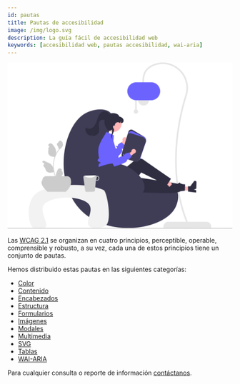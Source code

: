 ```yaml
---
id: pautas
title: Pautas de accesibilidad
image: /img/logo.svg
description: La guía fácil de accesibilidad web
keywords: [accesibilidad web, pautas accesibilidad, wai-aria]
---
```


![img](/img/pautas.svg)


Las [WCAG 2.1](accesibilidad#wcag-21) se organizan en cuatro principios, perceptible, operable, comprensible y robusto, a su vez, cada una de estos principios tiene un conjunto de pautas.

Hemos distribuido estas pautas en las siguientes categorías:

- [Color](color)
- [Contenido](contenido)
- [Encabezados](encabezado)
- [Estructura](estructura)
- [Formularios](formulario)
- [Imágenes](imagen)
- [Modales](modal)
- [Multimedia](multimedia)
- [SVG](svg)
- [Tablas](tabla)
- [WAI-ARIA](wai-aria)

Para cualquier consulta o reporte de información [contáctanos](mailto:accesible.es@gmail.com).